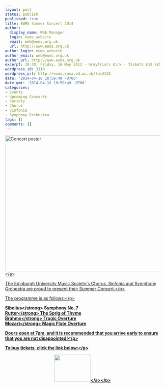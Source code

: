 ```yaml
---
layout: post
status: publish
published: true
title: EUMS Summer Concert 2014
author:
  display_name: Web Manager
  login: eums_website
  email: web@eums.org.uk
  url: http://www.eums.org.uk
author_login: eums_website
author_email: web@eums.org.uk
author_url: http://www.eums.org.uk
excerpt: 19:30, Friday, 16 May 2013 - Greyfriars Kirk - Tickets £10 (£5)
wordpress_id: 3118
wordpress_url: http://eums.eusa.ed.ac.uk/?p=3118
date: '2014-04-18 10:59:49 -0700'
date_gmt: '2014-04-18 10:59:49 -0700'
categories:
- Events
- Upcoming Concerts
- Society
- Chorus
- Sinfonia
- Symphony Orchestra
tags: []
comments: []
---
```

<p><a title="buy tickets online" href="http:&#47;&#47;www.ticketsource.co.uk&#47;event&#47;56813"> <img src="http:&#47;&#47;eums.eusa.ed.ac.uk&#47;wp-content&#47;uploads&#47;images&#47;w620&#47;posters&#47;20140516_summer.jpg" alt="Concert poster" width="620" height="441" &#47;><&#47;a></p>
<p>The Edinburgh University Music Society's Chorus, Sinfonia and Symphony Orchestra are proud to present their Summer Concert.<&#47;p></p>
<p>The programme is as follows:<&#47;p></p>
<p><strong>Sibelius<&#47;strong> Symphony No. 7<br />
<strong>Rutter<&#47;strong> The Sprig of Thyme<br />
<strong>Brahms<&#47;strong> Tragic Overture<br />
<strong>Mozart<&#47;strong> Magic Flute Overture</p>
<p>Doors open at 7pm, and it is recommended that you arrive early to ensure that you are not disappointed!<&#47;p></p>
<p>To buy tickets, click the link below:<&#47;p></p>
<p align="middle"><a title="buy tickets online" href="http:&#47;&#47;www.ticketsource.co.uk&#47;event&#47;56813"> <img src="http:&#47;&#47;www.ticketsource.co.uk&#47;images&#47;buyTickets&#47;buyTickets-medium.png" alt="" width="118" height="88" border="0" &#47;><&#47;a><&#47;p><br />
 </p>
<p> </p>
